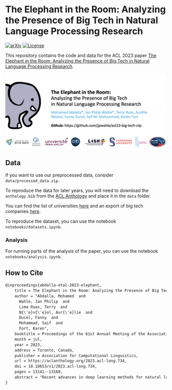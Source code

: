# The Elephant in the Room: Analyzing the Presence of Big Tech in Natural Language Processing Research
[![arXiv](https://img.shields.io/badge/arXiv-2305.02797-b31b1b.svg)](arxiv.org/abs/2305.02797)
[![License](https://img.shields.io/badge/License-Apache%202.0-blue.svg)](https://opensource.org/licenses/Apache-2.0)

This repository contains the code and data for the ACL 2023 paper [The Elephant in the Room: Analyzing the Presence of Big Tech in Natural Language Processing Research](arxiv.org/abs/2305.02797).


[![teaser](./teaser.png)](./teaser.png)


## Data
If you want to use our preprocessed data, consider `data/processed_data.zip`.

To reproduce the data for later years, you will need to download the `anthology.bib` from the [ACL Anthology](https://aclanthology.org) and place it in the `data` folder.

You can find the list of universities [here](https://www.topuniversities.com/qs-world-university-rankings) and an export of big tech companies [here](https://finviz.com).

To reproduce the dataset, you can use the notebook `notebooks/datasets.ipynb`.

### Analysis
For running parts of the analysis of the paper, you can use the notebook `notebooks/analysis.ipynb`.

## How to Cite

```tex
@inproceedings{abdalla-etal-2023-elephant,
    title = The Elephant in the Room: Analyzing the Presence of Big Tech in Natural Language Processing Research,
    author = "Abdalla, Mohamed  and
      Wahle, Jan Philip  and
      Lima Ruas, Terry  and
      N{\'e}v{\'e}ol, Aur{\'e}lie  and
      Ducel, Fanny  and
      Mohammad, Saif  and
      Fort, Karen",
    booktitle = Proceedings of the 61st Annual Meeting of the Association for Computational Linguistics (Volume 1: Long Papers),
    month = jul,
    year = 2023,
    address = Toronto, Canada,
    publisher = Association for Computational Linguistics,
    url = https://aclanthology.org/2023.acl-long.734,
    doi = 10.18653/v1/2023.acl-long.734,
    pages = 13141--13160,
    abstract = "Recent advances in deep learning methods for natural language processing (NLP) have created new business opportunities and made NLP research critical for industry development. As one of the big players in the field of NLP, together with governments and universities, it is important to track the influence of industry on research. In this study, we seek to quantify and characterize industry presence in the NLP community over time. Using a corpus with comprehensive metadata of 78,187 NLP publications and 701 resumes of NLP publication authors, we explore the industry presence in the field since the early 90s. We find that industry presence among NLP authors has been steady before a steep increase over the past five years (180{\%} growth from 2017 to 2022). A few companies account for most of the publications and provide funding to academic researchers through grants and internships. Our study shows that the presence and impact of the industry on natural language processing research are significant and fast-growing. This work calls for increased transparency of industry influence in the field.",
}
```
